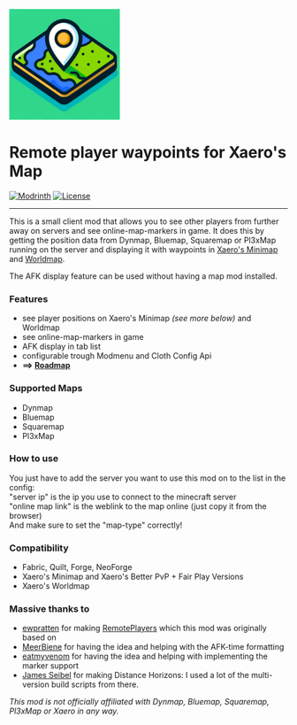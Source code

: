 <img src="common/src/main/resources/assets/remote_player_waypoints_for_xaero/icon.png" alt="icon" style="float: none; margin-right: 10px;" width="200" height="auto" />

# Remote player waypoints for Xaero's Map

<a href="https://modrinth.com/mod/remote-player-waypoints-for-xaeros-map"><img src="https://img.shields.io/modrinth/dt/remote-player-waypoints-for-xaeros-map?logo=modrinth&label=&suffix=%20&style=flat&color=242629&labelColor=5ca424&logoColor=1c1c1c" alt="Modrinth"></a>
<a href="https://github.com/thebuildcraft/RemotePlayerWaypointsForXaero/blob/main/LICENSE"><img src="https://img.shields.io/github/license/thebuildcraft/RemotePlayerWaypointsForXaero?style=flat&color=900c3f" alt="License"></a>

---

This is a small client mod that allows you to see other players from further away on servers and see online-map-markers in game.
It does this by getting the position data from Dynmap, Bluemap, Squaremap or Pl3xMap running on the server and displaying it with waypoints in [Xaero's Minimap](https://modrinth.com/mod/xaeros-minimap) and [Worldmap](https://modrinth.com/mod/xaeros-world-map).

The AFK display feature can be used without having a map mod installed.

### Features
- see player positions on Xaero's Minimap _(see more below)_ and Worldmap
- see online-map-markers in game
- AFK display in tab list
- configurable trough Modmenu and Cloth Config Api
- **==> [Roadmap](https://github.com/users/thebuildcraft/projects/1)**

### Supported Maps
- Dynmap
- Bluemap
- Squaremap
- Pl3xMap

### How to use
You just have to add the server you want to use this mod on to the list in the config:<br>
"server ip" is the ip you use to connect to the minecraft server<br>
"online map link" is the weblink to the map online  (just copy it from the browser)<br>
And make sure to set the "map-type" correctly!

### Compatibility
- Fabric, Quilt, Forge, NeoForge
- Xaero's Minimap and Xaero's Better PvP + Fair Play Versions
- Xaero's Worldmap

### Massive thanks to
- [ewpratten](https://github.com/ewpratten) for making [RemotePlayers](https://github.com/ewpratten/remoteplayers) which this mod was originally based on
- [MeerBiene](https://github.com/MeerBiene) for having the idea and helping with the AFK-time formatting
- [eatmyvenom](https://github.com/eatmyvenom) for having the idea and helping with implementing the marker support
- [James Seibel](https://gitlab.com/jeseibel) for making Distance Horizons: I used a lot of the multi-version build scripts from there.

_This mod is not officially affiliated with Dynmap, Bluemap, Squaremap, Pl3xMap or Xaero in any way._
